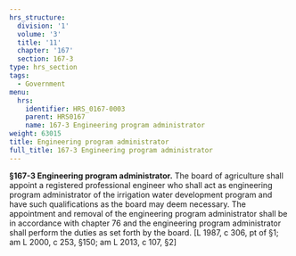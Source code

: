 ```yaml
---
hrs_structure:
  division: '1'
  volume: '3'
  title: '11'
  chapter: '167'
  section: 167-3
type: hrs_section
tags:
  - Government
menu:
  hrs:
    identifier: HRS_0167-0003
    parent: HRS0167
    name: 167-3 Engineering program administrator
weight: 63015
title: Engineering program administrator
full_title: 167-3 Engineering program administrator
---
```

**§167-3 Engineering program administrator.** The board of agriculture shall appoint a registered professional engineer who shall act as engineering program administrator of the irrigation water development program and have such qualifications as the board may deem necessary. The appointment and removal of the engineering program administrator shall be in accordance with chapter 76 and the engineering program administrator shall perform the duties as set forth by the board. [L 1987, c 306, pt of §1; am L 2000, c 253, §150; am L 2013, c 107, §2]
